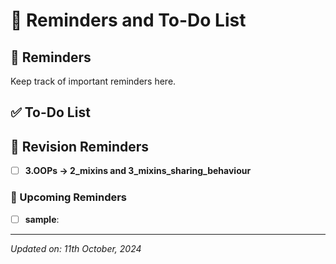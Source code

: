 # 📝 Reminders and To-Do List

## 📅 Reminders

Keep track of important reminders here.

## ✅ To-Do List

## 📌 Revision Reminders

- [ ] **3.OOPs -> 2_mixins and 3_mixins_sharing_behaviour**

### 📅 Upcoming Reminders

- [ ] **sample**:

---

_Updated on: 11th October, 2024_
